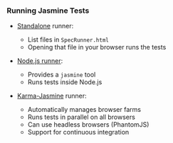 ### Running Jasmine Tests

  * [Standalone][jasmine-standalone] runner:
    - List files in `SpecRunner.html`
    - Opening that file in your browser runs the tests

  * [Node.js runner][jasmine-npm]:
    - Provides a `jasmine` tool
    - Runs tests inside Node.js

  * [Karma-Jasmine][karma-jasmine] runner:
    - Automatically manages browser farms
    - Runs tests in parallel on all browsers
    - Can use headless browsers (PhantomJS)
    - Support for continuous integration

[karma]: http://karma-runner.github.io/0.12/index.html
[jasmine]: http://jasmine.github.io/
[jasmine-standalone]: https://github.com/pivotal/jasmine/releases
[jasmine-npm]: https://github.com/jasmine/jasmine-npm
[karma-jasmine]: https://github.com/karma-runner/karma-jasmine
